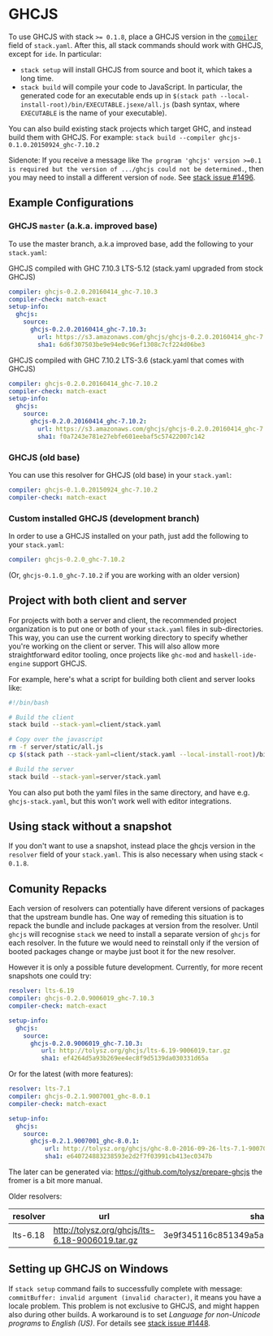 # GHCJS

To use GHCJS with stack `>= 0.1.8`, place a GHCJS version in the
[`compiler`](yaml_configuration.md#compiler) field of `stack.yaml`.  After
this, all stack commands should work with GHCJS, except for `ide`.  In
particular:

* `stack setup` will install GHCJS from source and boot it, which takes a long
  time.
* `stack build` will compile your code to JavaScript.  In particular, the
  generated code for an executable ends up in `$(stack path
  --local-install-root)/bin/EXECUTABLE.jsexe/all.js` (bash syntax, where
  `EXECUTABLE` is the name of your executable).

You can also build existing stack projects which target GHC, and instead build
them with GHCJS.  For example: `stack build --compiler
ghcjs-0.1.0.20150924_ghc-7.10.2`

Sidenote: If you receive a message like `The program 'ghcjs' version >=0.1 is
required but the version of .../ghcjs could not be determined.`, then you may
need to install a different version of `node`. See [stack issue
#1496](https://github.com/commercialhaskell/stack/issues/1496).

## Example Configurations

### GHCJS `master` (a.k.a. improved base)

To use the master branch, a.k.a improved base, add the following to your `stack.yaml`:

GHCJS compiled with GHC 7.10.3 LTS-5.12 (stack.yaml upgraded from stock GHCJS)
```yaml
compiler: ghcjs-0.2.0.20160414_ghc-7.10.3
compiler-check: match-exact
setup-info:
  ghcjs:
    source:
      ghcjs-0.2.0.20160414_ghc-7.10.3:
        url: https://s3.amazonaws.com/ghcjs/ghcjs-0.2.0.20160414_ghc-7.10.3.tar.gz
        sha1: 6d6f307503be9e94e0c96ef1308c7cf224d06be3
```

GHCJS compiled with GHC 7.10.2 LTS-3.6 (stack.yaml that comes with GHCJS)
```yaml
compiler: ghcjs-0.2.0.20160414_ghc-7.10.2
compiler-check: match-exact
setup-info:
  ghcjs:
    source:
      ghcjs-0.2.0.20160414_ghc-7.10.2:
        url: https://s3.amazonaws.com/ghcjs/ghcjs-0.2.0.20160414_ghc-7.10.2.tar.gz
        sha1: f0a7243e781e27ebfe601eebaf5c57422007c142
```

### GHCJS (old base)

You can use this resolver for GHCJS (old base) in your `stack.yaml`:

```yaml
compiler: ghcjs-0.1.0.20150924_ghc-7.10.2
compiler-check: match-exact
```

### Custom installed GHCJS (development branch)

In order to use a GHCJS installed on your path, just add the following to your `stack.yaml`:

```yaml
compiler: ghcjs-0.2.0_ghc-7.10.2
```

(Or, `ghcjs-0.1.0_ghc-7.10.2` if you are working with an older version)

## Project with both client and server

For projects with both a server and client, the recommended project
organization is to put one or both of your `stack.yaml` files in
sub-directories.  This way, you can use the current working directory to
specify whether you're working on the client or server.  This will also allow
more straightforward editor tooling, once projects like `ghc-mod` and
`haskell-ide-engine` support GHCJS.

For example, here's what a script for building both client and server looks
like:

```bash
#!/bin/bash

# Build the client
stack build --stack-yaml=client/stack.yaml

# Copy over the javascript
rm -f server/static/all.js
cp $(stack path --stack-yaml=client/stack.yaml --local-install-root)/bin/client.jsexe/all.js server/static/all.js

# Build the server
stack build --stack-yaml=server/stack.yaml
```

You can also put both the yaml files in the same directory, and have e.g.
`ghcjs-stack.yaml`, but this won't work well with editor integrations.

## Using stack without a snapshot

If you don't want to use a snapshot, instead place the ghcjs version in the `resolver` field of your `stack.yaml`.  This is also necessary when using stack `< 0.1.8`.

## Comunity Repacks

Each version of resolvers can potentially have diferent versions of packages that the upstream bundle has.
One way of remeding this situation is to repack the bundle and include packages at version from the resolver.
Until `ghcjs` will recognise `stack` we need to install a separate version of `ghcjs` for each resolver. In the future we would need to reinstall only if the version of booted packages change or maybe just boot it for the new resolver.

However it is only a possible future development.
Currently, for more recent snapshots one could try:
```yaml
resolver: lts-6.19
compiler: ghcjs-0.2.0.9006019_ghc-7.10.3
compiler-check: match-exact

setup-info:
  ghcjs:
    source:
      ghcjs-0.2.0.9006019_ghc-7.10.3:
         url: http://tolysz.org/ghcjs/lts-6.19-9006019.tar.gz
         sha1: ef4264d5a93b269ee4ec8f9d5139da030331d65a
```

Or for the latest (with more features):
```yaml
resolver: lts-7.1
compiler: ghcjs-0.2.1.9007001_ghc-8.0.1
compiler-check: match-exact

setup-info:
  ghcjs:
    source:
      ghcjs-0.2.1.9007001_ghc-8.0.1:
          url: http://tolysz.org/ghcjs/ghc-8.0-2016-09-26-lts-7.1-9007001-mem.tar.gz
          sha1: e640724883238593e2d2f7f03991cb413ec0347b
```
The later can be generated via: https://github.com/tolysz/prepare-ghcjs
the fromer is a bit more manual.

Older resolvers:

|resolver|url|sha1|
|---|---|---|
| lts-6.18 | http://tolysz.org/ghcjs/lts-6.18-9006019.tar.gz | 3e9f345116c851349a5a551ffd94f7e0b74bfabb |

## Setting up GHCJS on Windows

If `stack setup` command fails to successfully complete with message: `commitBuffer: invalid argument (invalid character)`, it means you have a locale problem.
This problem is not exclusive to GHCJS, and might happen also during other builds. A workaround is to set _Language for non-Unicode programs_ to _English (US)_.
For details see [stack issue #1448](https://github.com/commercialhaskell/stack/issues/1448).

